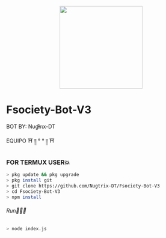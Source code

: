 <p align="center">
<img src="https://media.giphy.com/media/L4m5Lu3sA7SIU/giphy.gif" width="220" height="220"/>
</p>

# Fsociety-Bot-V3

BOT BY: Nυɠƚɾιx-DT

EQUIPO ⛩ ️༎ ° ° ༎ ⛩

### FOR TERMUX USER💥

```bash
> pkg update && pkg upgrade
> pkg install git
> git clone https://github.com/Nugtrix-DT/Fsociety-Bot-V3
> cd Fsociety-Bot-V3
> npm install
```
###### Run🏃🏻‍♂️
```bash
> node index.js
```
